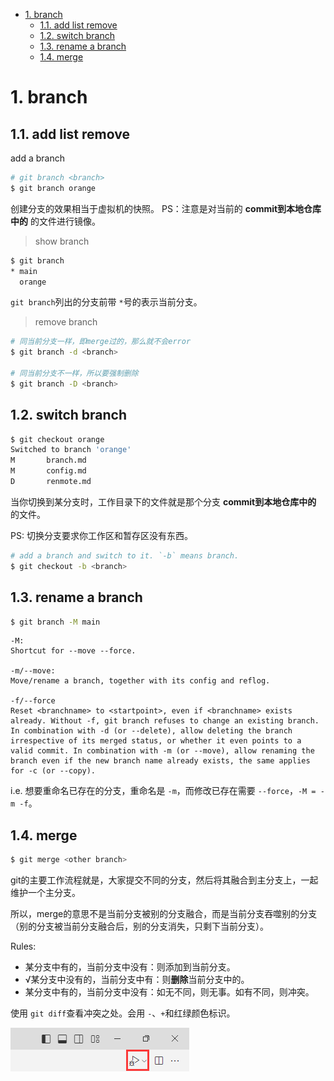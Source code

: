 - [1. branch](#1-branch)
  - [1.1. add list remove](#11-add-list-remove)
  - [1.2. switch branch](#12-switch-branch)
  - [1.3. rename a branch](#13-rename-a-branch)
  - [1.4. merge](#14-merge)

# 1. branch

## 1.1. add list remove

add a branch

```bash
# git branch <branch>
$ git branch orange
```

创建分支的效果相当于虚拟机的快照。
PS：注意是对当前的 **commit到本地仓库中的** 的文件进行镜像。

> show branch

```bash
$ git branch
* main
  orange
```

`git branch`列出的分支前带 `*`号的表示当前分支。

> remove branch

```bash
# 同当前分支一样，即merge过的，那么就不会error
$ git branch -d <branch>

# 同当前分支不一样，所以要强制删除
$ git branch -D <branch>
```

## 1.2. switch branch

```bash
$ git checkout orange
Switched to branch 'orange'
M       branch.md
M       config.md
D       renmote.md
```

当你切换到某分支时，工作目录下的文件就是那个分支 **commit到本地仓库中的** 的文件。

PS: 切换分支要求你工作区和暂存区没有东西。

```bash
# add a branch and switch to it. `-b` means branch.
$ git checkout -b <branch>
```

## 1.3. rename a branch

```bash
$ git branch -M main
```

```
-M: 
Shortcut for --move --force.

-m/--move:
Move/rename a branch, together with its config and reflog.

-f/--force
Reset <branchname> to <startpoint>, even if <branchname> exists already. Without -f, git branch refuses to change an existing branch. In combination with -d (or --delete), allow deleting the branch irrespective of its merged status, or whether it even points to a valid commit. In combination with -m (or --move), allow renaming the branch even if the new branch name already exists, the same applies for -c (or --copy).
```

i.e. 想要重命名已存在的分支，重命名是 `-m`，而修改已存在需要 `--force`，`-M = -m -f`。

## 1.4. merge

```bash
$ git merge <other branch>
```

git的主要工作流程就是，大家提交不同的分支，然后将其融合到主分支上，一起维护一个主分支。

所以，merge的意思不是当前分支被别的分支融合，而是当前分支吞噬别的分支（别的分支被当前分支融合后，别的分支消失，只剩下当前分支）。

Rules:

- 某分支中有的，当前分支中没有：则添加到当前分支。
- √某分支中没有的，当前分支中有：则**删除**当前分支中的。
- 某分支中有的，当前分支中没有：如无不同，则无事。如有不同，则冲突。

使用 `git diff`查看冲突之处。会用 `-`、`+`和红绿颜色标识。

![Alt text](../../../images/image.png)